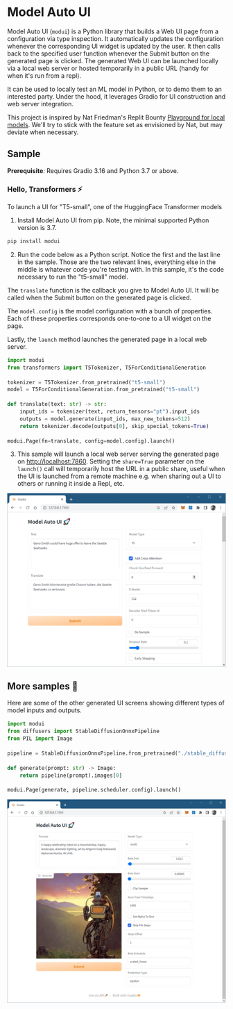 # Model Auto UI

Model Auto UI (`modui`) is a Python library that builds a Web UI page from a configuration via type inspection. It automatically updates the configuration whenever the corresponding UI widget is updated by the user. It then calls back to the specified user function whenever the Submit button on the generated page is clicked. The generated Web UI can be launched locally via a local web server or hosted temporarily in a public URL (handy for when it's run from a repl).

It can be used to locally test an ML model in Python, or to demo them to an interested party. Under the hood, it leverages Gradio for UI construction and web server integration.

This project is inspired by Nat Friedman's Replit Bounty [Playground for local models](https://replit.com/bounties/@natfriedman/openai-playground-fo). We'll try to stick with the feature set as envisioned by Nat, but may deviate when necessary.

## Sample

**Prerequisite**: Requires Gradio 3.16 and Python 3.7 or above.

### Hello, Transformers ⚡

To launch a UI for "T5-small", one of the HuggingFace Transformer models

1. Install Model Auto UI from pip. Note, the minimal supported Python version is 3.7.

```bash
pip install modui 
```

2. Run the code below as a Python script. Notice the first and the last line in the sample. Those are the two relevant lines, everything else in the middle is whatever code you're testing with. In this sample, it's the code necessary to run the "t5-small" model.

The `translate` function is the callback you give to Model Auto UI. It will be called when the Submit button on the generated page is clicked. 

The `model.config` is the model configuration with a bunch of properties. Each of these properties corresponds one-to-one to a UI widget on the page.

Lastly, the `launch` method launches the generated page in a local web server. 

```Python
import modui
from transformers import T5Tokenizer, T5ForConditionalGeneration

tokenizer = T5Tokenizer.from_pretrained("t5-small")
model = T5ForConditionalGeneration.from_pretrained("t5-small")

def translate(text: str) -> str:
    input_ids = tokenizer(text, return_tensors="pt").input_ids
    outputs = model.generate(input_ids, max_new_tokens=512)
    return tokenizer.decode(outputs[0], skip_special_tokens=True)

modui.Page(fn=translate, config=model.config).launch()
```

3. This sample will launch a local web server serving the generated page on [http://localhost:7860](http://localhost:7860/). Setting the `share=True` parameter on the `launch()` call will temporarily host the URL in a public share, useful when the UI is launched from a remote machine e.g. when sharing out a UI to others or running it inside a Repl, etc. 

![T5 screenshot](./images/T5.jpg)

## More samples 🧪
Here are some of the other generated UI screens showing different types of model inputs and outputs.

``` Python
import modui
from diffusers import StableDiffusionOnnxPipeline
from PIL import Image

pipeline = StableDiffusionOnnxPipeline.from_pretrained("./stable_diffusion_onnx", provider="DmlExecutionProvider")

def generate(prompt: str) -> Image:
    return pipeline(prompt).images[0]

modui.Page(generate, pipeline.scheduler.config).launch()
```

![Text2Image screenshot](./images/Text2Image.jpg)

